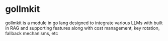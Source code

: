 # gollmkit
gollmkit is a module in go lang designed to integrate various LLMs with built in RAG and supporting features along with cost management, key rotation, fallback mechanisms, etc
